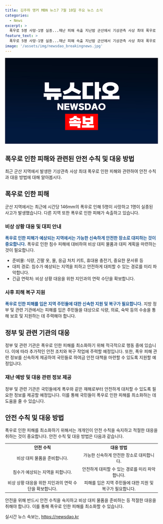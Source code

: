 ```yaml
---
title: 김주하 앵커 MBN 뉴스7 7월 10일 주요 뉴스 소식
categories:
  - News
excerpt: >
  폭우로 5명 사망·1명 실종...재난 피해 속출 지난밤 군산에서 기상관측 사상 최대 폭우로 5명이 사망하고 1명이 실종되었습니다. 충청·전라 지역에서 피해가 속출하고 있습니다. 임성근 구명 녹취 파문과 이재명 전 대표의 연임 도전, 의대생 유급 유예 등 정치·사회 이슈가 총출동하고 있습니다. 특히, 대통령실은 관련이 없는 내용인 것으로 강조하고 있습니다. 의대생들의 집단 유급을 막기 위한 대책도 적극적으로 검토 중입니다.
feature_text: >
  폭우로 5명 사망·1명 실종...재난 피해 속출 지난밤 군산에서 기상관측 사상 최대 폭우로 5명이 사망하고 1명이 실종되었습니다. 충청·전라 지역에서 피해가 속출하고 있습니다. 임성근 구명 녹취 파문과 이재명 전 대표의 연임 도전, 의대생 유급 유예 등 정치·사회 이슈가 총출동하고 있습니다. 특히, 대통령실은 관련이 없는 내용인 것으로 강조하고 있습니다. 의대생들의 집단 유급을 막기 위한 대책도 적극적으로 검토 중입니다.
image: '/assets/img/newsdao_breakingnews.jpg'
---
```


<p><img src="/assets/img/newsdao_breakingnews.jpg" alt="implanttips 속보" /></p>

<h2 data-ke-size="size24">폭우로 인한 피해와 관련된 안전 수칙 및 대응 방법</h2>

<p data-ke-size="size16">최근 군산 지역에서 발생한 기상관측 사상 최대 폭우로 인한 피해와 관련하여 안전 수칙과 대응 방법에 대해 알아봅시다.</p>

<h2 data-ke-size="size24">폭우로 인한 피해</h2>

<p data-ke-size="size16">군산 지역에서는 최근에 시간당 146mm의 폭우로 인해 5명이 사망하고 1명이 실종된 사고가 발생했습니다. 다른 지역 또한 폭우로 인한 피해가 속출하고 있습니다.</p>

<h3 data-ke-size="size20">비상 상황 대응 및 대피 안내</h3>

<p data-ke-size="size16"><b><span style="color: #1a5490;">폭우로 인한 피해가 예상되는 지역에서는 가능한 신속하게 안전한 장소로 대피하는 것이 중요합니다.</span></b> 폭우로 인한 침수 피해에 대비하여 비상 대피 물품과 대피 계획을 마련하는 것이 필요합니다.</p>

<ul>
  <li>준비물: 식량, 긴팔 옷, 물, 응급 처치 키트, 휴대용 충전기, 중요한 문서류 등</li>
  <li>대피 경로: 침수가 예상되는 지역을 피하고 안전하게 대피할 수 있는 경로를 미리 파악합니다.</li>
  <li>긴급 연락처: 비상 상황 대응을 위한 지인과의 연락 수단을 확보합니다.</li>
</ul>

<h3 data-ke-size="size20">사후 피해 복구 지원</h3>

<p data-ke-size="size16"><b><span style="color: #1a5490;">폭우로 인한 피해를 입은 지역 주민들에 대한 신속한 지원 및 복구가 필요합니다.</span></b> 지방 정부 및 관련 기관에서는 피해를 입은 주민들을 대상으로 식량, 의료, 숙박 등의 수송을 통해 보호 및 지원하는 데 주력해야 합니다.</p>

<h2 data-ke-size="size24">정부 및 관련 기관의 대응</h2>

<p data-ke-size="size16">정부 및 관련 기관은 폭우로 인한 피해를 최소화하기 위해 적극적으로 행동 중에 있습니다. 이에 따라 추가적인 안전 조치와 복구 작업에 주력할 예정입니다. 또한, 폭우 피해 관련 정보를 신속하게 제공하여 국민들로 하여금 안전 대책을 마련할 수 있도록 지원할 예정입니다.</p>

<h3 data-ke-size="size20">재난 예방 및 대응 관련 정보 제공</h3>

<p data-ke-size="size16">정부 및 관련 기관은 국민들에게 폭우와 같은 재해로부터 안전하게 대처할 수 있도록 필요한 정보를 제공할 예정입니다. 이를 통해 국민들이 폭우로 인한 피해를 최소화하는 데 도움을 줄 수 있습니다.</p>

<h2 data-ke-size="size24">안전 수칙 및 대응 방법</h2>

<p data-ke-size="size16">폭우로 인한 피해를 최소화하기 위해서는 개개인이 안전 수칙을 숙지하고 적절한 대응을 취하는 것이 중요합니다. 안전 수칙 및 대응 방법은 다음과 같습니다.</p>

<table>
  <tr>
    <td style="text-align: center; height: 17px;"><b>안전 수칙</b></td>
    <td style="text-align: center; height: 17px;"><b>대응 방법</b></td>
  </tr>
  <tr>
    <td style="text-align: center; height: 17px;">비상 대피 물품을 준비합니다.</td>
    <td style="text-align: center; height: 17px;">가능한 신속하게 안전한 장소로 대피합니다.</td>
  </tr>
  <tr>
    <td style="text-align: center; height: 17px;">침수가 예상되는 지역을 피합니다.</td>
    <td style="text-align: center; height: 17px;">안전하게 대피할 수 있는 경로를 미리 파악합니다.</td>
  </tr>
  <tr>
    <td style="text-align: center; height: 17px;">비상 상황 대응을 위한 지인과의 연락 수단을 확보합니다.</td>
    <td style="text-align: center; height: 17px;">피해를 입은 지역 주민들에 대한 지원 및 복구가 필요합니다.</td>
  </tr>
</table>

<p data-ke-size="size16">안전을 위해 반드시 안전 수칙을 숙지하고 비상 대피 물품을 준비하는 등 적절한 대응을 취해야 합니다. 이를 통해 폭우로 인한 피해를 최소화할 수 있습니다.</p>
실시간 뉴스 속보는, <a href="https://newsdao.kr" rel="dofollow">https://newsdao.kr</a>



